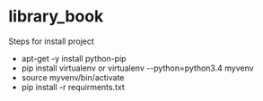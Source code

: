 # library_book

Steps for install project
- apt-get -y install python-pip
- pip install virtualenv or virtualenv --python=python3.4 myvenv
- source myvenv/bin/activate
- pip install -r requirments.txt